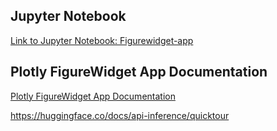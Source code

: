 ## Jupyter Notebook

[Link to Jupyter Notebook: Figurewidget-app](https://github.com/NattachaiJairak/DADS5001_AFTER_MIDTERM/blob/main/DADS5001_2024_03-30/DADS5001_AfterMidterm_Class3_2024_03_30_figurewidget_app.ipynb)

## Plotly FigureWidget App Documentation
[Plotly FigureWidget App Documentation](https://plotly.com/python/v3/figurewidget-app/#version-check)

https://huggingface.co/docs/api-inference/quicktour
